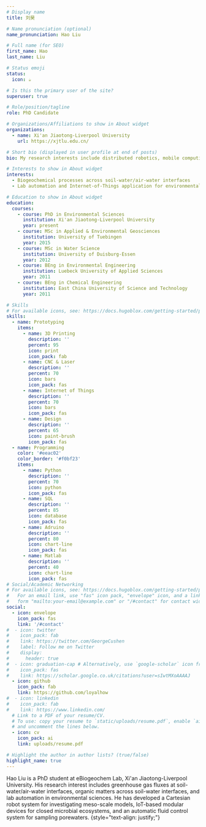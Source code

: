 ```yaml
---
# Display name
title: 刘昊

# Name pronunciation (optional)
name_pronunciation: Hao Liu

# Full name (for SEO)
first_name: Hao
last_name: Liu

# Status emoji
status:
  icon: ☕️

# Is this the primary user of the site?
superuser: true

# Role/position/tagline
role: PhD Candidate

# Organizations/Affiliations to show in About widget
organizations:
  - name: Xi'an Jiaotong-Liverpool University
    url: https://xjtlu.edu.cn/

# Short bio (displayed in user profile at end of posts)
bio: My research interests include distributed robotics, mobile computing and programmable matter.

# Interests to show in About widget
interests:
  - Biogeochemical processes across soil-water/air-water interfaces
  - Lab automation and Internet-of-Things application for environmental studies

# Education to show in About widget
education:
  courses:
    - course: PhD in Environmental Sciences
      institution: Xi'an Jiaotong-Liverpool University
      year: present
    - course: MSc in Applied & Environmental Geosciences
      institution: University of Tuebingen
      year: 2015
    - course: MSc in Water Science
      institution: University of Duisburg-Essen
      year: 2012
    - course: BEng in Environmental Engineering
      institution: Luebeck University of Applied Sciences
      year: 2011
    - course: BEng in Chemical Engineering
      institution: East China University of Science and Technology
      year: 2011

# Skills
# For available icons, see: https://docs.hugoblox.com/getting-started/page-builder/#icons
skills:
  - name: Prototyping
    items:
      - name: 3D Printing
        description: ''
        percent: 95
        icon: print
        icon_pack: fab
      - name: CNC & Laser
        description: ''
        percent: 70
        icon: bars
        icon_pack: fas
      - name: Internet of Things
        description: ''
        percent: 70
        icon: bars
        icon_pack: fas
      - name: Design
        description: ''
        percent: 65
        icon: paint-brush
        icon_pack: fas
  - name: Programming
    color: '#eeac02'
    color_border: '#f0bf23'
    items:
      - name: Python
        description: ''
        percent: 70
        icon: python
        icon_pack: fas
      - name: SQL
        description: ''
        percent: 85
        icon: database
        icon_pack: fas
      - name: Adruino
        description: ''
        percent: 80
        icon: chart-line
        icon_pack: fas
      - name: Matlab
        description: ''
        percent: 40
        icon: chart-line
        icon_pack: fas
# Social/Academic Networking
# For available icons, see: https://docs.hugoblox.com/getting-started/page-builder/#icons
#   For an email link, use "fas" icon pack, "envelope" icon, and a link in the
#   form "mailto:your-email@example.com" or "/#contact" for contact widget.
social:
  - icon: envelope
    icon_pack: fas
    link: '/#contact'
#  - icon: twitter
#    icon_pack: fab
#    link: https://twitter.com/GeorgeCushen
#    label: Follow me on Twitter
#    display:
#      header: true
#  - icon: graduation-cap # Alternatively, use `google-scholar` icon from `ai` icon pack
#    icon_pack: fas
#    link: https://scholar.google.co.uk/citations?user=sIwtMXoAAAAJ
  - icon: github
    icon_pack: fab
    link: https://github.com/loyalhow
#  - icon: linkedin
#    icon_pack: fab
#    link: https://www.linkedin.com/
  # Link to a PDF of your resume/CV.
  # To use: copy your resume to `static/uploads/resume.pdf`, enable `ai` icons in `params.yaml`,
  # and uncomment the lines below.
  - icon: cv
    icon_pack: ai
    link: uploads/resume.pdf

# Highlight the author in author lists? (true/false)
highlight_name: true
---
```


Hao Liu is a PhD student at eBiogeochem Lab, Xi'an Jiaotong-Liverpool University. His research interest includes greenhouse gas fluxes at soil-water/air-water interfaces, organic matters across soil-water interfaces, and lab automation in environmental sciences. He has developed a Cartesian robot system for investigating meso-scale models, IoT-based modular devices for closed microbial ecosystems, and an automatic fluid control system for sampling porewaters.
{style="text-align: justify;"}
